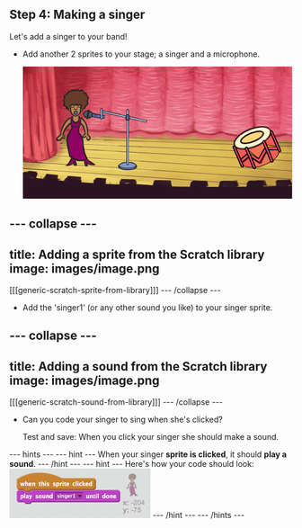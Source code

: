## Step 4: Making a singer

Let's add a singer to your band!

+ Add another 2 sprites to your stage; a singer and a microphone.

    ![Adding a singer and microphone](images/band-singer-mic.png)

--- collapse ---
---
title: Adding a sprite from the Scratch library
image: images/image.png
---
[[[generic-scratch-sprite-from-library]]]
--- /collapse ---

+ Add the 'singer1' (or any other sound you like) to your singer sprite.

--- collapse ---
---
title: Adding a sound from the Scratch library
image: images/image.png
---
[[[generic-scratch-sound-from-library]]]
--- /collapse ---

+ Can you code your singer to sing when she's clicked?

    Test and save: When you click your singer she should make a sound.

--- hints ---
--- hint ---
When your singer __sprite is clicked__, it should __play a sound__.
--- /hint ---
--- hint ---
Here's how your code should look:
![Code for playing a 'singer' sound](images/band-singer-code.png)
--- /hint ---
--- /hints ---
